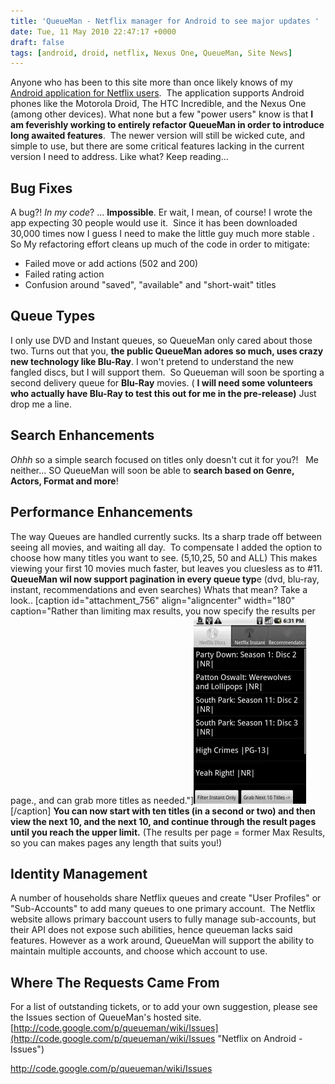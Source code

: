 ```yaml
---
title: 'QueueMan - Netflix manager for Android to see major updates '
date: Tue, 11 May 2010 22:47:17 +0000
draft: false
tags: [android, droid, netflix, Nexus One, QueueMan, Site News]
---
```


Anyone who has been to this site more than once likely knows of my [Android application for Netflix users](https://blog.edwardawebb.com/site-news/netflix-queue-manager-android-phones "Netflix on Android").  The application supports Android phones like the Motorola Droid, The HTC Incredible, and the Nexus One (among other devices). What none but a few "power users" know is that **I am feverishly working to entirely refactor QueueMan in order to introduce long awaited features**.  The newer version will still be wicked cute, and simple to use, but there are some critical features lacking in the current version I need to address. Like what? Keep reading...

Bug Fixes
---------

A bug?! _In my code_? ... **Impossible**. Er wait, I mean, of course! I wrote the app expecting 30 people would use it.  Since it has been downloaded 30,000 times now I guess I need to make the little guy much more stable .  So My refactoring effort cleans up much of the code in order to mitigate:

*   Failed move or add actions (502 and 200)
*   Failed rating action
*   Confusion around "saved", "available" and "short-wait" titles

Queue Types
-----------

I only use DVD and Instant queues, so QueueMan only cared about those two. Turns out that you, **the public QueueMan adores so much, uses crazy new technology like Blu-Ray**. I won't pretend to understand the new fangled discs, but I will support them.  So Queueman will soon be sporting a second delivery queue for **Blu-Ray** movies. ( **I will need some volunteers who actually have Blu-Ray to test this out for me in the pre-release)** Just drop me a line.

Search Enhancements
-------------------

_Ohhh_ so a simple search focused on titles only doesn't cut it for you?!   Me neither... SO QueueMan will soon be able to **search based on Genre, Actors, Format and more**!

Performance Enhancements
------------------------

The way Queues are handled currently sucks. Its a sharp trade off between seeing all movies, and waiting all day.  To compensate I added the option to choose how many titles you want to see. (5,10,25, 50 and ALL) This makes viewing your first 10 movies much faster, but leaves you cluesless as to #11. **QueueMan wil now support pagination in every queue typ**e (dvd, blu-ray, instant, recommendations and even searches) Whats that mean? Take a look.. \[caption id="attachment_756" align="aligncenter" width="180" caption="Rather than limiting max results, you now specify the results per page., and can grab more titles as needed."\][![](paging10-180x300.webp "Paging Netflix queue results ")](paging10.webp)\[/caption\] **You can now start with ten titles (in a second or two) and then view the next 10, and the next 10, and continue through the result pages until you reach the upper limit.** (The results per page = former Max Results, so you can makes pages any length that suits you!)

Identity Management
-------------------

A number of households share Netflix queues and create "User Profiles" or "Sub-Accounts" to add many queues to one primary account.  The Netflix website allows primary baccount users to fully manage sub-accounts, but their API does not expose such abilities, hence queueman lacks said features. However as a work around, QueueMan will support the ability to maintain multiple accounts, and choose which account to use.

Where The Requests Came From
----------------------------

For a list of outstanding tickets, or to add your own suggestion, please see the Issues section of QueueMan's hosted site. [http://code.google.com/p/queueman/wiki/Issues](http://code.google.com/p/queueman/wiki/Issues "Netflix on Android - Issues")

http://code.google.com/p/queueman/wiki/Issues
